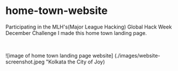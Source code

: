 # home-town-website

Participating in the MLH's(Major League Hacking) Global Hack Week December Challenge I made this home town landing page.

<br>

![image of home town landing page website] (./images/website-screenshot.jpeg "Kolkata the City of Joy)
